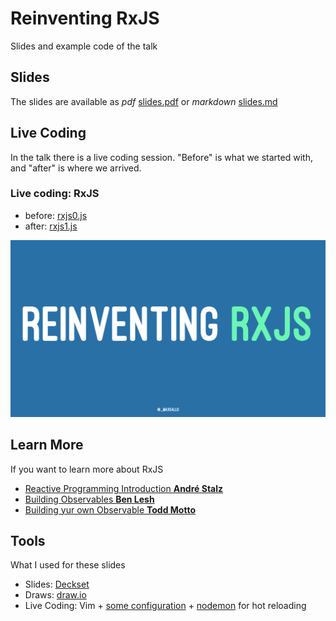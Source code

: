 # Reinventing RxJS
Slides and example code of the talk

## Slides
The slides are available as _pdf_ [slides.pdf](slides.pdf) or _markdown_ [slides.md](slides.md)

## Live Coding
In the talk there is a live coding session.
"Before" is what we started with, and "after" is where we arrived.

### Live coding: RxJS
- before: [rxjs0.js](code/rxjs0.js)
- after: [rxjs1.js](code/rxjs1.js)

![Title](title.png)

## Learn More
If you want to learn more about RxJS

- [Reactive Programming Introduction __André Stalz__](https://gist.github.com/staltz/868e7e9bc2a7b8c1f754)
- [Building Observables __Ben Lesh__](https://medium.com/@benlesh/learning-observable-by-building-observable-d5da57405d87)
- [Building yur own Observable __Todd Motto__](https://toddmotto.com/rxjs-observables-observers-operators)

## Tools
What I used for these slides

- Slides: [Deckset](https://www.decksetapp.com/)
- Draws: [draw.io](https://www.draw.io)
- Live Coding: Vim + [some configuration](https://github.com/maxgallo/dotfiles) + [nodemon](https://github.com/remy/nodemon) for hot reloading

